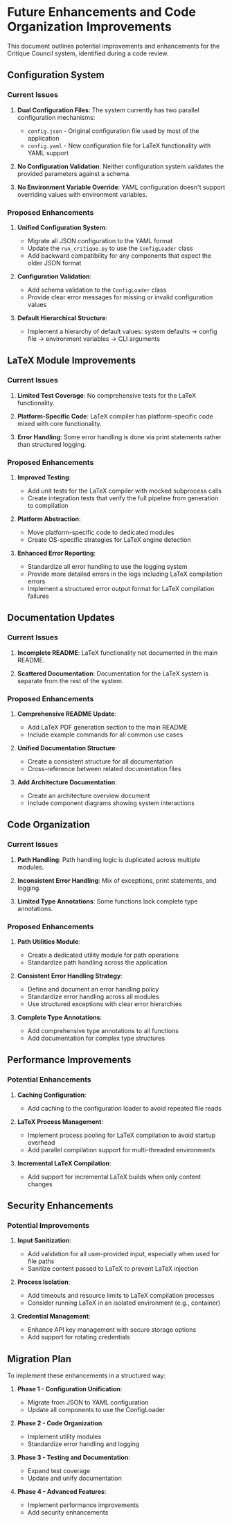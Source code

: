 # Future Enhancements and Code Organization Improvements

This document outlines potential improvements and enhancements for the Critique Council system, identified during a code review.

## Configuration System

### Current Issues

1. **Dual Configuration Files**: The system currently has two parallel configuration mechanisms:
   - `config.json` - Original configuration file used by most of the application
   - `config.yaml` - New configuration file for LaTeX functionality with YAML support

2. **No Configuration Validation**: Neither configuration system validates the provided parameters against a schema.

3. **No Environment Variable Override**: YAML configuration doesn't support overriding values with environment variables.

### Proposed Enhancements

1. **Unified Configuration System**:
   - Migrate all JSON configuration to the YAML format
   - Update the `run_critique.py` to use the `ConfigLoader` class
   - Add backward compatibility for any components that expect the older JSON format

2. **Configuration Validation**:
   - Add schema validation to the `ConfigLoader` class
   - Provide clear error messages for missing or invalid configuration values

3. **Default Hierarchical Structure**:
   - Implement a hierarchy of default values: system defaults → config file → environment variables → CLI arguments

## LaTeX Module Improvements

### Current Issues

1. **Limited Test Coverage**: No comprehensive tests for the LaTeX functionality.

2. **Platform-Specific Code**: LaTeX compiler has platform-specific code mixed with core functionality.

3. **Error Handling**: Some error handling is done via print statements rather than structured logging.

### Proposed Enhancements

1. **Improved Testing**:
   - Add unit tests for the LaTeX compiler with mocked subprocess calls
   - Create integration tests that verify the full pipeline from generation to compilation

2. **Platform Abstraction**:
   - Move platform-specific code to dedicated modules
   - Create OS-specific strategies for LaTeX engine detection

3. **Enhanced Error Reporting**:
   - Standardize all error handling to use the logging system
   - Provide more detailed errors in the logs including LaTeX compilation errors
   - Implement a structured error output format for LaTeX compilation failures

## Documentation Updates

### Current Issues

1. **Incomplete README**: LaTeX functionality not documented in the main README.

2. **Scattered Documentation**: Documentation for the LaTeX system is separate from the rest of the system.

### Proposed Enhancements

1. **Comprehensive README Update**:
   - Add LaTeX PDF generation section to the main README
   - Include example commands for all common use cases

2. **Unified Documentation Structure**:
   - Create a consistent structure for all documentation
   - Cross-reference between related documentation files

3. **Add Architecture Documentation**:
   - Create an architecture overview document
   - Include component diagrams showing system interactions

## Code Organization

### Current Issues

1. **Path Handling**: Path handling logic is duplicated across multiple modules.

2. **Inconsistent Error Handling**: Mix of exceptions, print statements, and logging.

3. **Limited Type Annotations**: Some functions lack complete type annotations.

### Proposed Enhancements

1. **Path Utilities Module**:
   - Create a dedicated utility module for path operations
   - Standardize path handling across the application

2. **Consistent Error Handling Strategy**:
   - Define and document an error handling policy
   - Standardize error handling across all modules
   - Use structured exceptions with clear error hierarchies

3. **Complete Type Annotations**:
   - Add comprehensive type annotations to all functions
   - Add documentation for complex type structures

## Performance Improvements

### Potential Enhancements

1. **Caching Configuration**:
   - Add caching to the configuration loader to avoid repeated file reads

2. **LaTeX Process Management**:
   - Implement process pooling for LaTeX compilation to avoid startup overhead
   - Add parallel compilation support for multi-threaded environments

3. **Incremental LaTeX Compilation**:
   - Add support for incremental LaTeX builds when only content changes

## Security Enhancements

### Potential Improvements

1. **Input Sanitization**:
   - Add validation for all user-provided input, especially when used for file paths
   - Sanitize content passed to LaTeX to prevent LaTeX injection

2. **Process Isolation**:
   - Add timeouts and resource limits to LaTeX compilation processes
   - Consider running LaTeX in an isolated environment (e.g., container)

3. **Credential Management**:
   - Enhance API key management with secure storage options
   - Add support for rotating credentials

## Migration Plan

To implement these enhancements in a structured way:

1. **Phase 1 - Configuration Unification**:
   - Migrate from JSON to YAML configuration
   - Update all components to use the ConfigLoader

2. **Phase 2 - Code Organization**:
   - Implement utility modules
   - Standardize error handling and logging

3. **Phase 3 - Testing and Documentation**:
   - Expand test coverage
   - Update and unify documentation

4. **Phase 4 - Advanced Features**:
   - Implement performance improvements
   - Add security enhancements
